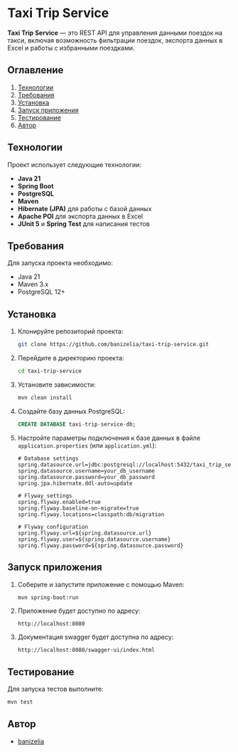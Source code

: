 # Taxi Trip Service

**Taxi Trip Service** — это REST API для управления данными поездок на такси, включая возможность фильтрации поездок,
экспорта данных в Excel и работы с избранными поездками.

## Оглавление

1. [Технологии](#технологии)
2. [Требования](#требования)
3. [Установка](#установка)
4. [Запуск приложения](#запуск-приложения)
5. [Тестирование](#тестирование)
6. [Автор](#автор)

## Технологии

Проект использует следующие технологии:

- **Java 21**
- **Spring Boot**
- **PostgreSQL**
- **Maven**
- **Hibernate (JPA)** для работы с базой данных
- **Apache POI** для экспорта данных в Excel
- **JUnit 5** и **Spring Test** для написания тестов

## Требования

Для запуска проекта необходимо:

- Java 21
- Maven 3.x
- PostgreSQL 12+

## Установка

1. Клонируйте репозиторий проекта:
   ```bash
   git clone https://github.com/banizelia/taxi-trip-service.git
   ```

2. Перейдите в директорию проекта:
   ```bash
   cd taxi-trip-service
   ```

3. Установите зависимости:
   ```bash
   mvn clean install
   ```

4. Создайте базу данных PostgreSQL:

   ```sql
   CREATE DATABASE taxi-trip-service-db;
   ```

5. Настройте параметры подключения к базе данных в файле `application.properties` (или `application.yml`):
   ```properties
   # Database settings
   spring.datasource.url=jdbc:postgresql://localhost:5432/taxi_trip_service
   spring.datasource.username=your_db_username
   spring.datasource.password=your_db_password
   spring.jpa.hibernate.ddl-auto=update

   # Flyway settings
   spring.flyway.enabled=true
   spring.flyway.baseline-on-migrate=true
   spring.flyway.locations=classpath:db/migration

   # Flyway configuration
   spring.flyway.url=${spring.datasource.url}
   spring.flyway.user=${spring.datasource.username}
   spring.flyway.password=${spring.datasource.password}
   ```

## Запуск приложения

1. Соберите и запустите приложение с помощью Maven:
   ```bash
   mvn spring-boot:run
   ```

2. Приложение будет доступно по адресу:
   ```
   http://localhost:8080
   ```

3. Документация swagger будет доступна по адресу:
   ```
   http://localhost:8080/swagger-ui/index.html
   ```

## Тестирование

Для запуска тестов выполните:

```bash
mvn test
```

## Автор

- [banizelia](https://github.com/banizelia)
